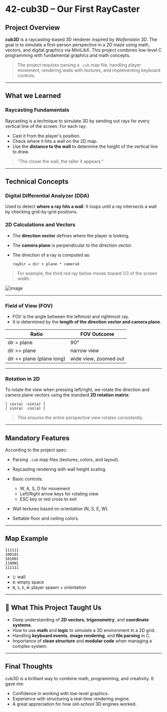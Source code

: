 # 42-cub3D – Our First RayCaster

## Project Overview

**cub3D** is a raycasting-based 3D renderer inspired by *Wolfenstein 3D*. The goal is to simulate a first-person perspective in a 2D maze using math, vectors, and digital graphics via MiniLibX. This project combines low-level C programming with fundamental graphics and math concepts.

> The project requires parsing a `.cub` map file, handling player movement, rendering walls with textures, and implementing keyboard controls.

---

## What we Learned

### Raycasting Fundamentals

Raycasting is a technique to simulate 3D by sending out rays for every vertical line of the screen. For each ray:

* Cast it from the player's position.
* Check where it hits a wall on the 2D map.
* Use the **distance to the wall** to determine the height of the vertical line to draw.

> "The closer the wall, the taller it appears."

---

## Technical Concepts

### Digital Differential Analyzer (DDA)

Used to detect **where a ray hits a wall**. It loops until a ray intersects a wall by checking grid-by-grid positions.

### 2D Calculations and Vectors

* The **direction vector** defines where the player is looking.
* The **camera plane** is perpendicular to the direction vector.
* The direction of a ray is computed as:

  ```
  rayDir = dir + plane * cameraX
  ```

> For example, the third red ray below moves toward 1/3 of the screen width:

![image](https://github.com/user-attachments/assets/52f8eb49-c171-4320-abf6-7dbf83123af6)

---

### Field of View (FOV)

* FOV is the angle between the leftmost and rightmost ray.
* It is determined by the **length of the direction vector and camera plane**.

| Ratio                     | FOV Outcome           |
| ------------------------- | --------------------- |
| dir = plane               | 90°                   |
| dir >> plane              | narrow view           |
| dir << plane (plane long) | wide view, zoomed out |

---

### Rotation in 2D

To rotate the view when pressing left/right, we rotate the direction and camera plane vectors using the standard **2D rotation matrix**:

```
[ cos(a) -sin(a) ]
[ sin(a)  cos(a) ]
```

> This ensures the entire perspective view rotates consistently.

---

## Mandatory Features

According to the project spec:

* Parsing `.cub` map files (textures, colors, and layout).
* Raycasting rendering with wall height scaling.
* Basic controls:

  * W, A, S, D for movement
  * Left/Right arrow keys for rotating view
  * ESC key or red cross to exit
* Wall textures based on orientation (N, S, E, W).
* Settable floor and ceiling colors.

---

## Map Example

```
111111
100101
101001
1100N1
111111
```

* `1`: wall
* `0`: empty space
* `N`, `S`, `E`, `W`: player spawn + orientation

---

## 🧠 What This Project Taught Us

* Deep understanding of **2D vectors**, **trigonometry**, and **coordinate systems**.
* How to use **math** and **logic** to simulate a 3D environment in a 2D grid.
* Handling **keyboard events**, **image rendering**, and **file parsing** in C.
* Importance of **clean structure** and **modular code** when managing a complex system.

---

## Final Thoughts

cub3D is a brilliant way to combine math, programming, and creativity. It gave me:

* Confidence in working with low-level graphics.
* Experience with structuring a real-time rendering engine.
* A great appreciation for how old-school 3D engines worked.
